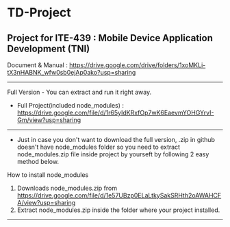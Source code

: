# TD-Project
Project for ITE-439 : Mobile Device Application Development (TNI)
--------------------------------------------------------------------------------------------------------
Document & Manual : https://drive.google.com/drive/folders/1xoMKLi-tX3nHABNK_wfw0sb0ejAp0ako?usp=sharing 

--------------------------------------------------------------------------------------------------------
Full Version - You can extract and run it right away. 

* Full Project(included node_modules) : https://drive.google.com/file/d/1r65yIdKRxfOp7wK6EaevmYOHGYrvI-Gm/view?usp=sharing 

--------------------------------------------------------------------------------------------------------
* Just in case you don't want to download the full version, .zip in github doesn't have node_modules folder so you need to extract node_modules.zip file inside project by yourseft by following 2 easy method below. 

How to install node_modules
1. Downloads node_modules.zip from https://drive.google.com/file/d/1e57UBzp0ELaLtkySakSRHth2oAWAHCFA/view?usp=sharing
2. Extract node_modules.zip inside the folder where your project installed.
--------------------------------------------------------------------------------------------------------
